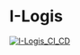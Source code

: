 # I-Logis

[![I-Logis_CI_CD](https://github.com/franzferdinnand/I-Logis/actions/workflows/django_ci_cd.yml/badge.svg)](https://github.com/franzferdinnand/I-Logis/actions/workflows/django_ci_cd.yml)